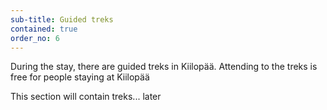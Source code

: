 ```yaml
---
sub-title: Guided treks
contained: true
order_no: 6
---
```


During the stay, there are guided treks in Kiilopää. Attending to the treks is free for people staying at Kiilopää

This section will contain treks... later
